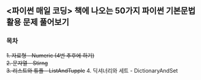 ## <파이썬 매일 코딩> 책에 나오는 50가지 파이썬 기본문법 활용 문제 풀어보기

### 목차
~~1. 자료형 - Numeric (4번 추후에 하기)~~  
~~2. 문자열 - Stirng~~  
~~3. 리스트와 튜플 - ListAndTupple~~
4. 딕셔너리와 세트 - DictionaryAndSet
